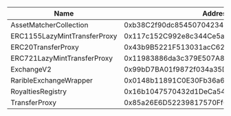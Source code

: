  Name | Address | Url 
 --- | --- | ---
 AssetMatcherCollection | 0xb38C2f90dc854507042347D782fcdaD4228F58Fe | https://sepolia.explorer.zksync.io/address/0xb38C2f90dc854507042347D782fcdaD4228F58Fe 
 ERC1155LazyMintTransferProxy | 0x117c152C992e8c344Ce5a84100130cd87eF6bAE6 | https://sepolia.explorer.zksync.io/address/0x117c152C992e8c344Ce5a84100130cd87eF6bAE6 
 ERC20TransferProxy | 0x43b9B5221F513031acC62dc8B9788E608B293baD | https://sepolia.explorer.zksync.io/address/0x43b9B5221F513031acC62dc8B9788E608B293baD 
 ERC721LazyMintTransferProxy | 0x11983886da3c379E507A874649C96D7EEd086c32 | https://sepolia.explorer.zksync.io/address/0x11983886da3c379E507A874649C96D7EEd086c32 
 ExchangeV2 | 0x99bD7BA01f9872f034a35DC4bC737cFaaaC11D63 | https://sepolia.explorer.zksync.io/address/0x99bD7BA01f9872f034a35DC4bC737cFaaaC11D63 
 RaribleExchangeWrapper | 0x0148b11891C0E30Fb36a6D646E04C7bebE7969c8 | https://sepolia.explorer.zksync.io/address/0x0148b11891C0E30Fb36a6D646E04C7bebE7969c8 
 RoyaltiesRegistry | 0x16b1047570432d1DeCa5488CEe0d1d88E61Ff385 | https://sepolia.explorer.zksync.io/address/0x16b1047570432d1DeCa5488CEe0d1d88E61Ff385 
 TransferProxy | 0x85a26E6D52239817570Ff643bA09E3AA5393A805 | https://sepolia.explorer.zksync.io/address/0x85a26E6D52239817570Ff643bA09E3AA5393A805 
